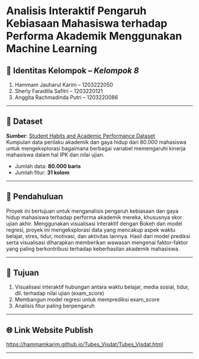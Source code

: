 # Analisis Interaktif Pengaruh Kebiasaan Mahasiswa terhadap Performa Akademik Menggunakan Machine Learning



## 👥 Identitas Kelompok – *Kelompok 8*
1. Hammam Jauharul Karim – 1203222050  
2. Sherly Faradilla Safitri – 1203220121  
3. Anggita Rachmadinda Putri – 1203220086  


---

## 📂 Dataset
**Sumber**: [Student Habits and Academic Performance Dataset](https://www.kaggle.com/datasets/aryan208/student-habits-and-academic-performance-dataset)  
Kumpulan data perilaku akademik dan gaya hidup dari 80.000 mahasiswa untuk mengeksplorasi bagaimana berbagai variabel memengaruhi kinerja mahasiswa dalam hal IPK dan nilai ujian.

- Jumlah data: **80.000 baris**
- Jumlah fitur: **31 kolom**

---

## 📘 Pendahuluan
Proyek ini bertujuan untuk menganalisis pengaruh kebiasaan dan gaya hidup mahasiswa terhadap performa akademik mereka, khususnya skor ujian akhir. Menggunakan visualisasi interaktif dengan Bokeh dan model regresi, proyek ini mengeksplorasi data yang mencakup aspek waktu belajar, stres, tidur, motivasi, dan aktivitas lainnya. Hasil dari model prediksi serta visualisasi diharapkan memberikan wawasan mengenai faktor-faktor yang paling berkontribusi terhadap keberhasilan akademik mahasiswa.

---

## 🎯 Tujuan
1. Visualisasi interaktif hubungan antara waktu belajar, media sosial, tidur, dll. terhadap nilai ujian (exam_score)
2. Membangun model regresi untuk memprediksi exam_score
3. Analisis fitur paling berpengaruh

---

## 🌐 Link Website Publish

https://hammamkarim.github.io/Tubes_Visdat/Tubes_Visdat.html

---

